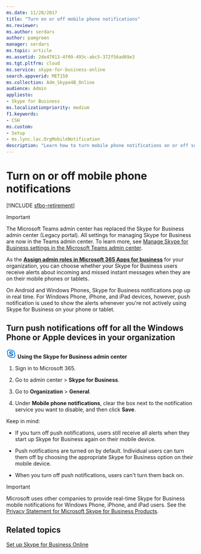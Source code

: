 ```yaml
---
ms.date: 11/28/2017
title: "Turn on or off mobile phone notifications"
ms.reviewer: 
ms.author: serdars
author: pamgreen
manager: serdars
ms.topic: article
ms.assetid: 2de47013-4f09-493c-abc5-372f56ad69e3
ms.tgt.pltfrm: cloud
ms.service: skype-for-business-online
search.appverid: MET150
ms.collection: Adm_Skype4B_Online
audience: Admin
appliesto:
- Skype for Business
ms.localizationpriority: medium
f1.keywords:
- CSH
ms.custom:
- Setup
- ms.lync.lac.OrgMobileNotification
description: "Learn how to turn mobile phone notifications on or off so your users can receive alerts about incoming, voice mail, and missed instant messages."
---
```


# Turn on or off mobile phone notifications

[!INCLUDE [sfbo-retirement](../../Hub/includes/sfbo-retirement.md)]

> [!IMPORTANT]
> The Microsoft Teams admin center has replaced the Skype for Business admin center (Legacy portal). All settings for managing Skype for Business are now in the Teams admin center. To learn more, see [Manage Skype for Business settings in the Microsoft Teams admin center](/MicrosoftTeams/skype-for-business-settings?bc=%2fskypeforbusiness%2fbreadcrumb%2ftoc.json&toc=%2fskypeforbusiness%2fsfbotoc%2ftoc.json).

As the **[Assign admin roles in Microsoft 365 Apps for business](https://support.office.com/article/eac4d046-1afd-4f1a-85fc-8219c79e1504)** for your organization, you can choose whether your Skype for Business users receive alerts about incoming and missed instant messages when they are on their mobile phones or tablets.
  
On Android and Windows Phones, Skype for Business notifications pop up in real time. For Windows Phone, iPhone, and iPad devices, however, push notification is used to show the alerts whenever you're not actively using Skype for Business on your phone or tablet.
  
## Turn push notifications off for all the Windows Phone or Apple devices in your organization
<a name="__top"> </a>

![An icon showing the Skype for Business logo.](../images/sfb-logo-30x30.png) **Using the Skype for Business admin center**

1. Sign in to Microsoft 365.
    
2. Go to admin center > **Skype for Business**.
    
3. Go to **Organization** > **General**. 
    
4. Under **Mobile phone notifications**, clear the box next to the notification service you want to disable, and then click **Save**.
    
Keep in mind: 
  
- If you turn off push notifications, users still receive all alerts when they start up Skype for Business again on their mobile device.
    
- Push notifications are turned on by default. Individual users can turn them off by choosing the appropriate Skype for Business option on their mobile device.
    
- When you turn off push notifications, users can't turn them back on.
    
> [!IMPORTANT]
>  Microsoft uses other companies to provide real-time Skype for Business mobile notifications for Windows Phone, iPhone, and iPad users. See the [Privacy Statement for Microsoft Skype for Business Products](https://go.microsoft.com/fwlink/p/?linkid=247732). 
  
## Related topics

[Set up Skype for Business Online](set-up-skype-for-business-online.md)

  

